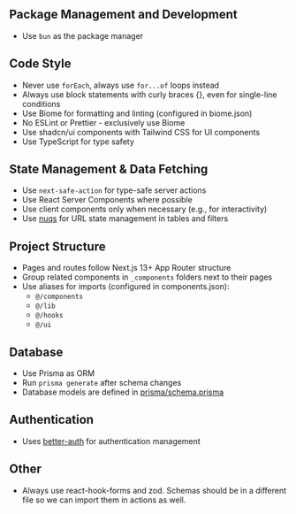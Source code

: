 ## Package Management and Development
- Use `bun` as the package manager

## Code Style
- Never use `forEach`, always use `for...of` loops instead
- Always use block statements with curly braces {}, even for single-line conditions
- Use Biome for formatting and linting (configured in biome.json)
- No ESLint or Prettier - exclusively use Biome
- Use shadcn/ui components with Tailwind CSS for UI components
- Use TypeScript for type safety

## State Management & Data Fetching
- Use `next-safe-action` for type-safe server actions
- Use React Server Components where possible
- Use client components only when necessary (e.g., for interactivity)
- Use [nuqs](src/lib/nuqs) for URL state management in tables and filters

## Project Structure
- Pages and routes follow Next.js 13+ App Router structure
- Group related components in `_components` folders next to their pages
- Use aliases for imports (configured in components.json):
  - `@/components`
  - `@/lib`
  - `@/hooks`
  - `@/ui`

## Database
- Use Prisma as ORM
- Run `prisma generate` after schema changes
- Database models are defined in [prisma/schema.prisma](prisma/schema.prisma)

## Authentication
- Uses [better-auth](package.json) for authentication management

## Other
- Always use react-hook-forms and zod. Schemas should be in a different file so we
can import them in actions as well.
